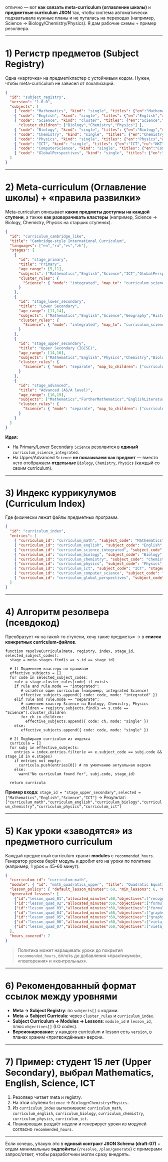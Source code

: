 отлично — вот **как связать meta-curriculum (оглавление школы)** и **предметные curriculum JSON** так, чтобы система автоматически подхватывала нужные планы и не путалась на переходах (например, Science → Biology/Chemistry/Physics). Я дам рабочие схемы + пример резолвера.

---

# 1) Регистр предметов (Subject Registry)

Одна «карточка» на предмет/кластер с устойчивым кодом. Нужен, чтобы meta-curriculum не зависел от локализаций.

```json
{
  "id": "subject_registry",
  "version": "1.0.0",
  "subjects": [
    { "code": "Mathematics", "kind": "single", "titles": {"en":"Mathematics","ru":"Математика"} },
    { "code": "English", "kind": "single", "titles": {"en":"English","ru":"Английский"} },
    { "code": "Science", "kind": "cluster", "titles": {"en":"Science","ru":"Естествознание"},
      "cluster_children": ["Biology","Chemistry","Physics"] },
    { "code": "Biology", "kind": "single", "titles": {"en":"Biology","ru":"Биология"} },
    { "code": "Chemistry", "kind": "single", "titles": {"en":"Chemistry","ru":"Химия"} },
    { "code": "Physics", "kind": "single", "titles": {"en":"Physics","ru":"Физика"} },
    { "code": "ICT", "kind": "single", "titles": {"en":"ICT","ru":"ИКТ"} },
    { "code": "ComputerScience", "kind": "single", "titles": {"en":"Computer Science","ru":"Информатика"} },
    { "code": "GlobalPerspectives", "kind": "single", "titles": {"en":"Global Perspectives","ru":"Глобальные перспективы"} }
  ]
}
```

---

# 2) Meta-curriculum (Оглавление школы) + «правила развилки»

Meta-curriculum описывает **какие предметы доступны на каждой ступени**, а также **как разворачивать кластеры** (например, Science → Biology, Chemistry, Physics на старших ступенях).

```json
{
  "id": "curriculum_cambridge_like",
  "title": "Cambridge-style International Curriculum",
  "languages": ["en","ru","es","zh"],
  "stages": [
    {
      "id": "stage_primary",
      "title": "Primary",
      "age_range": [5,11],
      "subjects": ["Mathematics","English","Science","ICT","GlobalPerspectives","Art","Music","PE"],
      "cluster_rules": {
        "Science": { "mode": "integrated", "map_to": "curriculum_science_integrated" }
      }
    },
    {
      "id": "stage_lower_secondary",
      "title": "Lower Secondary",
      "age_range": [11,14],
      "subjects": ["Mathematics","English","Science","Geography","History","ICT","Art","Music","PE","Languages"],
      "cluster_rules": {
        "Science": { "mode": "integrated", "map_to": "curriculum_science_integrated" }
      }
    },
    {
      "id": "stage_upper_secondary",
      "title": "Upper Secondary (IGCSE)",
      "age_range": [14,16],
      "subjects": ["Mathematics","English","Physics","Chemistry","Biology","Geography","History","Economics","Business","ICT","GlobalPerspectives","Languages","Art"],
      "cluster_rules": {
        "Science": { "mode": "separate", "map_to_children": ["curriculum_biology","curriculum_chemistry","curriculum_physics"] }
      }
    },
    {
      "id": "stage_advanced",
      "title": "Advanced (AS/A level)",
      "age_range": [16,19],
      "subjects": ["Mathematics","FurtherMathematics","EnglishLiterature","Physics","Chemistry","Biology","Geography","History","Economics","Business","ComputerScience","GlobalPerspectives","ArtAndDesign","Languages"],
      "cluster_rules": {
        "Science": { "mode": "separate", "map_to_children": ["curriculum_biology","curriculum_chemistry","curriculum_physics"] }
      }
    }
  ]
}
```

**Идея:**

* На Primary/Lower Secondary `Science` резолвится в **единый** `curriculum_science_integrated`.
* На Upper/Advanced `Science` **не показываем как предмет** — вместо него отображаем **отдельные** `Biology`, `Chemistry`, `Physics` (каждый со своим curriculum).

---

# 3) Индекс куррикулумов (Curriculum Index)

Где физически лежат файлы предметных программ.

```json
{
  "id": "curriculum_index",
  "entries": [
    { "curriculum_id": "curriculum_math", "subject_code": "Mathematics", "stages": ["stage_primary","stage_lower_secondary","stage_upper_secondary","stage_advanced"], "url": "store://curriculum/math.json", "version": "1.0.0" },
    { "curriculum_id": "curriculum_english", "subject_code": "English", "stages": ["stage_primary","stage_lower_secondary","stage_upper_secondary","stage_advanced"], "url": "store://curriculum/english.json", "version": "1.0.0" },
    { "curriculum_id": "curriculum_science_integrated", "subject_code": "Science", "stages": ["stage_primary","stage_lower_secondary"], "url": "store://curriculum/science_integrated.json", "version": "1.0.0" },
    { "curriculum_id": "curriculum_biology", "subject_code": "Biology", "stages": ["stage_upper_secondary","stage_advanced"], "url": "store://curriculum/biology.json", "version": "1.0.0" },
    { "curriculum_id": "curriculum_chemistry", "subject_code": "Chemistry", "stages": ["stage_upper_secondary","stage_advanced"], "url": "store://curriculum/chemistry.json", "version": "1.0.0" },
    { "curriculum_id": "curriculum_physics", "subject_code": "Physics", "stages": ["stage_upper_secondary","stage_advanced"], "url": "store://curriculum/physics.json", "version": "1.0.0" },
    { "curriculum_id": "curriculum_ict", "subject_code": "ICT", "stages": ["stage_primary","stage_lower_secondary","stage_upper_secondary"], "url": "store://curriculum/ict.json", "version": "1.0.0" },
    { "curriculum_id": "curriculum_computer_science", "subject_code": "ComputerScience", "stages": ["stage_lower_secondary","stage_upper_secondary","stage_advanced"], "url": "store://curriculum/compsci.json", "version": "1.0.0" },
    { "curriculum_id": "curriculum_global_perspectives", "subject_code": "GlobalPerspectives", "stages": ["stage_lower_secondary","stage_upper_secondary","stage_advanced"], "url": "store://curriculum/global_perspectives.json", "version": "1.0.0" }
  ]
}
```

---

# 4) Алгоритм резолвера (псевдокод)

Преобразует «я на такой-то ступени, хочу такие предметы» → в **список конкретных curriculum-файлов**.

```pseudo
function resolveCurricula(meta, registry, index, stage_id, selected_subject_codes):
  stage = meta.stages.find(s => s.id == stage_id)

  # 1) Подменяем кластеры по правилам
  effective_subjects = []
  for code in selected_subject_codes:
    rule = stage.cluster_rules[code] if exists
    if rule and rule.mode == "integrated":
       # остаётся один curriculum (например, integrated Science)
       effective_subjects.append({ code: code, mode: "integrated" })
    elif rule and rule.mode == "separate":
       # заменяем кластер Science на Biology, Chemistry, Physics
       children = registry.subjects.find(s => s.code == "Science").cluster_children
       for ch in children:
         effective_subjects.append({ code: ch, mode: "single" })
    else:
       effective_subjects.append({ code: code, mode: "single" })

  # 2) Подбираем curriculum из индекса
  curricula = []
  for subj in effective_subjects:
    entries = index.entries.filter(e => e.subject_code == subj.code && stage_id in e.stages)
    if entries not empty:
      curricula.push(entries[0]) # по умолчанию актуальная версия
    else:
      warn("No curriculum found for", subj.code, stage_id)

  return curricula
```

**Пример входа:**
`stage_id = "stage_upper_secondary"`, `selected = ["Mathematics","English","Science","ICT"]`
→ Результат: `["curriculum_math","curriculum_english","curriculum_biology","curriculum_chemistry","curriculum_physics","curriculum_ict"]`

---

# 5) Как уроки «заводятся» из предметного curriculum

Каждый предметный curriculum хранит **modules** c `recommended_hours`. Генератор уроков берёт модуль и дробит его на уроки по политике (например, 1 урок ≈ 45–60 минут):

```json
{
  "curriculum_id": "curriculum_math",
  "module": { "id": "math_quadratics_upper", "title": "Quadratic Equations", "recommended_hours": 40 },
  "lesson_policy": { "default_lesson_minutes": 60, "min_lessons": 6, "max_lessons": 12 },
  "generated_lessons": [
    {"id":"lesson_quad_01","allocated_minutes":60,"objectives":["recognize/form"],"module_id":"math_quadratics_upper"},
    {"id":"lesson_quad_02","allocated_minutes":60,"objectives":["formula_basics"],"module_id":"math_quadratics_upper"},
    {"id":"lesson_quad_03","allocated_minutes":60,"objectives":["formula_edge_cases"],"module_id":"math_quadratics_upper"},
    {"id":"lesson_quad_04","allocated_minutes":60,"objectives":["graphs_intro"],"module_id":"math_quadratics_upper"},
    {"id":"lesson_quad_05","allocated_minutes":60,"objectives":["graphs_practice"],"module_id":"math_quadratics_upper"},
    {"id":"lesson_quad_06","allocated_minutes":60,"objectives":["vieta_intro"],"module_id":"math_quadratics_upper"},
    {"id":"lesson_quad_07","allocated_minutes":60,"objectives":["vieta_problems"],"module_id":"math_quadratics_upper"}
  ],
  "hours_covered": 7
}
```

> Политика может наращивать уроки до покрытия `recommended_hours`, вплоть до добавления «практикумов», «повторения» и «контрольных».

---

# 6) Рекомендованный формат ссылок между уровнями

* **Meta → Subject Registry**: по `subjects[]` с кодами.
* **Meta → Subject Curricula**: через `cluster_rules` и `curriculum_index`.
* **Subject Curriculum → Modules → Lessons**: `module_id` и `lesson_id`, плюс `objectives[]` (LO codes).
* **Версионирование**: у каждого curriculum и lesson есть `version`, в планах храним «пригвождённые» версии.

---

# 7) Пример: студент 15 лет (Upper Secondary), выбрал Mathematics, English, Science, ICT

1. Резолвер читает meta и registry.
2. На этой ступени `Science` → `Biology+Chemistry+Physics`.
3. Из `curriculum_index` вытаскиваем: `curriculum_math`, `curriculum_english`, `curriculum_biology`, `curriculum_chemistry`, `curriculum_physics`, `curriculum_ict`.
4. Планировщик раздаёт недели и генерирует уроки из модулей согласно `recommended_hours`.

---

Если хочешь, упакую это в **единый контракт JSON Schema (draft-07)** + отдам минимальные **эндпойнты** (`/resolve`, `/plan/generate`) с примерами запрос/ответ, чтобы разработчики могли сразу внедрять.
